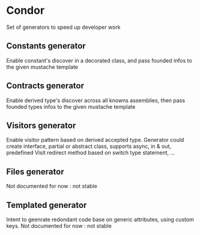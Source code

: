 # Condor

Set of generators to speed up developer work

## Constants generator

Enable constant's discover in a decorated class, and pass founded infos to the given mustache template 

## Contracts generator 

Enable derived type's discover across all knowns assemblies, then pass founded types infos to the given mustache template 

## Visitors generator 

Enable visitor pattern based on derived accepted type. Generator could create interface, partial or abstract class, supports async, in & out, predefined Visit redirect method based on switch type statement, ...

## Files generator

Not documented for now : not stable

## Templated generator

Intent to geenrate redondant code base on generic attributes, using custom keys.
Not documented for now : not stable